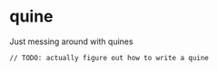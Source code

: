 quine
=====

Just messing around with quines

```
// TODO: actually figure out how to write a quine
```

